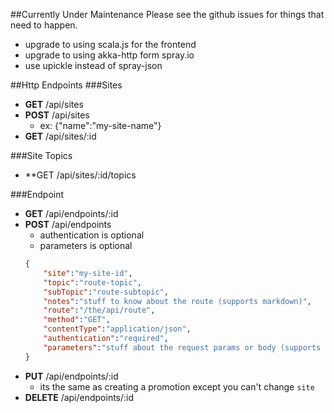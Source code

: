 ##Currently Under Maintenance
Please see the github issues for things that need to happen.
- upgrade to using scala.js for the frontend
- upgrade to using akka-http form spray.io
- use upickle instead of spray-json


##Http Endpoints
###Sites
- **GET**  /api/sites
- **POST** /api/sites
    - ex: {"name":"my-site-name"}
- **GET** /api/sites/:id

###Site Topics
- **GET /api/sites/:id/topics

###Endpoint
- **GET** /api/endpoints/:id
- **POST** /api/endpoints
    - authentication is optional
    - parameters is optional
    ```json
    {
        "site":"my-site-id",
        "topic":"route-topic",
        "subTopic":"route-subtopic",
        "notes":"stuff to know about the route (supports markdown)",
        "route":"/the/api/route",
        "method":"GET",
        "contentType":"application/json",
        "authentication":"required",
        "parameters":"stuff about the request params or body (supports markdown)"
    }
    ```
- **PUT** /api/endpoints/:id
    - its the same as creating a promotion except you can't change `site`
- **DELETE** /api/endpoints/:id
